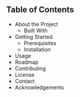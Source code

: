 ## Table of Contents
* About the Project
  * Built With
* Getting Started
  * Prerequisites
  * Installation
* Usage
* Roadmap
* Contributing
* License
* Contact
* Acknowledgements
